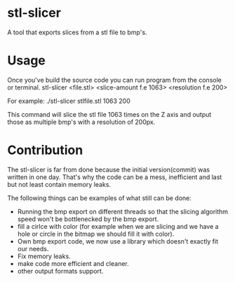 # stl-slicer
A tool that exports slices from a stl file to bmp's.

# Usage
Once you've build the source code you can run program from the console or terminal.
stl-slicer <file.stl> <slice-amount f.e 1063> <resolution f.e 200>

For example: ./stl-slicer stlfile.stl 1063 200

This command will slice the stl file 1063 times on the Z axis and output those as multiple bmp's with a resolution of 200px.

# Contribution
The stl-slicer is far from done because the initial version(commit) was written in one day. That's why the code can be a mess, inefficient and last but not least contain memory leaks.

The following things can be examples of what still can be done:
- Running the bmp export on different threads so that the slicing algorithm speed won't be bottlenecked by the bmp export.
- fill a cirlce with color (for example when we are slicing and we have a hole or circle in the bitmap we should fill it with color).
- Own bmp export code, we now use a library which doesn't exactly fit our needs.
- Fix memory leaks.
- make code more efficient and cleaner.
- other output formats support.
